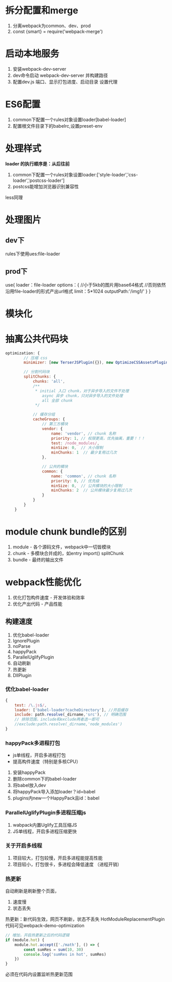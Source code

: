 
# 拆分配置和merge

1. 分离webpack为common、dev、prod
2. const {smart} = require('webpack-merge')

# 启动本地服务
1. 安装webpack-dev-server
2. dev命令启动 webpack-dev-server 并构建路径
3. 配置dev.js 端口、显示打包进度、启动目录 设置代理

# ES6配置

1. common下配置一个rules对象设置loader[babel-loader]
2. 配置根文件目录下的babelrc,设置preset-env

# 处理样式
**loader 的执行顺序是：从后往前**
1. common下配置一个rules对象设置loader:['style-loader','css-loader','postcss-loader']
2. postcss能增加浏览器识别兼容性

less同理

# 处理图片
## dev下
rules下使用ues:file-loader

## prod下
use{
    loader：file-loader
    options：{
        //小于5kb的图片用base64格式
        //否则依然沿用file-loader的形式产出url格式
        limit：5*1024
        outputPath:'/img1/'
    }
}
# 模块化

# 抽离公共代码块
```js
optimization: {
        // 压缩 css
        minimizer: [new TerserJSPlugin({}), new OptimizeCSSAssetsPlugin({})],

        // 分割代码块
        splitChunks: {
            chunks: 'all',
            /**
             * initial 入口 chunk，对于异步导入的文件不处理
                async 异步 chunk，只对异步导入的文件处理
                all 全部 chunk
             */

            // 缓存分组
            cacheGroups: {
                // 第三方模块
                vendor: {
                    name: 'vendor', // chunk 名称
                    priority: 1, // 权限更高，优先抽离，重要！！！
                    test: /node_modules/,
                    minSize: 0,  // 大小限制
                    minChunks: 1  // 最少复用过几次
                },

                // 公共的模块
                common: {
                    name: 'common', // chunk 名称
                    priority: 0, // 优先级
                    minSize: 0,  // 公共模块的大小限制
                    minChunks: 2  // 公共模块最少复用过几次
                }
            }
        }
    }
```
# module chunk bundle的区别
1. module - 各个源码文件，webpack中一切皆模块
2. chunk - 多模块合并成的，如entry import() splitChunk
3. bundle - 最终的输出文件

# webpack性能优化
1. 优化打包构件速度 - 开发体验和效率
2. 优化产出代码 - 产品性能

## 构建速度
1. 优化babel-loader
2. IgnorePlugin
3. noParse
4. happyPack
5. ParallelUglifyPlugin
6. 自动刷新
7. 热更新
8. DllPlugin

### 优化babel-loader
```js
{
    test: /\.js$/,
    loader: ['babel-loader?cacheDirectory'], //开启缓存
    include: path.resolve(_dirname,'src'), // 明确范围
    // 排除范围，include和exclude两者选一即可
    //exclude:path.resolve(_dirname,'node_modules')
}
```
### happyPack多进程打包
- js单线程，开启多进程打包
- 提高构件速度（特别是多核CPU）

1. 安装happyPack
2. 删除common下的babel-loader
3. 将babel放入dev
4. 将happyPack导入添加loader？id=babel
5. plugins内new一个HappyPack且id：babel

### ParallelUglifyPlugin多进程压缩js
1. wabpack内置Uglify工具压缩JS
2. JS单线程，开启多进程压缩更快

### 关于开启多线程
1. 项目较大，打包较慢，开启多进程能提高性能
2. 项目较小，打包很卡，多进程会降低速度 （进程开销）

### 热更新
自动刷新是刷新整个页面，
1. 速度慢
2. 状态丢失

热更新：新代码生效，网页不刷新，状态不丢失
HotModuleReplacementPlugin
代码可见webpack-demo-optimization

```js
// 增加，开启热更新之后的代码逻辑
if (module.hot) {
    module.hot.accept(['./math'], () => {
        const sumRes = sum(10, 30)
        console.log('sumRes in hot', sumRes)
    })
}
```
必须在代码内设置监听热更新范围